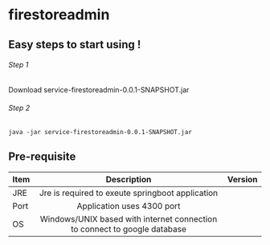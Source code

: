 # firestoreadmin
 
## Easy steps to start using !
###### Step 1
Download  service-firestoreadmin-0.0.1-SNAPSHOT.jar

###### Step 2
```
java -jar service-firestoreadmin-0.0.1-SNAPSHOT.jar
```
## Pre-requisite 
| Item        | Description          | Version  |
| ------------- |:-------------:| -----:|
| JRE     | Jre is required to exeute springboot application |   |
| Port      | Application uses 4300 port      |     |
| OS | Windows/UNIX based with internet connection to connect to google database      |     |
